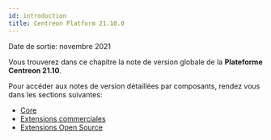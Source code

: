 ```yaml
---
id: introduction
title: Centreon Platform 21.10.0
---
```


Date de sortie: novembre 2021

Vous trouverez dans ce chapitre la note de version globale de la **Plateforme
Centreon 21.10**.

Pour accéder aux notes de version détaillées par composants, rendez vous dans
les sections suivantes:

- [Core](centreon-core.html)
- [Extensions commerciales](centreon-commercial-extensions.html)
- [Extensions Open Source](centreon-os-extensions.html)
